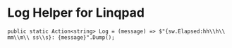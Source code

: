 # Log Helper for Linqpad



	public static Action<string> Log = (message) => $"{sw.Elapsed:hh\\h\\ mm\\m\\ ss\\s}: {message}".Dump();